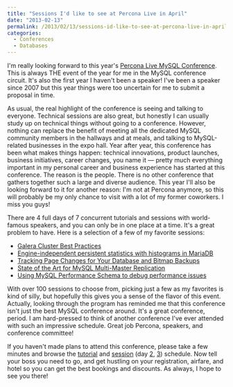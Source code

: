 ```yaml
---
title: "Sessions I'd like to see at Percona Live in April"
date: "2013-02-13"
permalink: /2013/02/13/sessions-id-like-to-see-at-percona-live-in-april/
categories:
  - Conferences
  - Databases
---
```

I'm really looking forward to this year's [Percona Live MySQL Conference][1]. This is always THE event of the year for me in the MySQL conference circuit. It's also the first year I haven't been a speaker! I've been a speaker since 2007 but this year things were too uncertain for me to submit a proposal in time.

As usual, the real highlight of the conference is seeing and talking to everyone. Technical sessions are also great, but honestly I can usually study up on technical things without going to a conference. However, nothing can replace the benefit of meeting all the dedicated MySQL community members in the hallways and at meals, and talking to MySQL-related businesses in the expo hall. Year after year, this conference has been what makes things happen: technical innovations, product launches, business initiatives, career changes, you name it &#8212; pretty much everything important in my personal career and business experience has started at this conference. The reason is the people. There is no other conference that gathers together such a large and diverse audience. This year I'll also be looking forward to it for another reason: I'm not at Percona anymore, so this will probably be my only chance to visit with a lot of my former coworkers. I miss you guys!

There are 4 full days of 7 concurrent tutorials and sessions with world-famous speakers, and you can only be in one place at a time. It's a great problem to have. Here is a selection of a few of my favorite sessions:

*   [Galera Cluster Best Practices ][2]
*   [Engine-independent persistent statistics with histograms in MariaDB][3]
*   [Tracking Page Changes for Your Database and Bitmap Backups][4]
*   [State of the Art for MySQL Multi-Master Replication][5]
*   [Using MySQL Performance Schema to debug performance issues][6]

With over 100 sessions to choose from, picking just a few as my favorites is kind of silly, but hopefully this gives you a sense of the flavor of this event. Actually, looking through the program has reminded me that this conference isn't just the best MySQL conference around. It's a great conference, period. I am hard-pressed to think of another conference I've ever attended with such an impressive schedule. Great job Percona, speakers, and conference committee!

If you haven't made plans to attend this conference, please take a few minutes and browse the [tutorial][7] and [session][8] (day [2][9], [3][10]) schedule. Now tell your boss you need to go, and get hustling on your registration, airfare, and hotel so you can get the best bookings and discounts. As always, I hope to see you there!

 [1]: http://www.percona.com/live/mysql-conference-2013/
 [2]: http://www.percona.com/live/mysql-conference-2013/sessions/galera-cluster-best-practices
 [3]: http://www.percona.com/live/mysql-conference-2013/sessions/engine-independent-persistent-statistics-histograms-mariadb
 [4]: http://www.percona.com/live/mysql-conference-2013/sessions/tracking-page-changes-your-database-and-bitmap-backups
 [5]: http://www.percona.com/live/mysql-conference-2013/sessions/state-art-mysql-multi-master-replication
 [6]: http://www.percona.com/live/mysql-conference-2013/sessions/using-mysql-performance-schema-debug-performance-issues
 [7]: http://www.percona.com/live/mysql-conference-2013/program/schedule/tutorials
 [8]: http://www.percona.com/live/mysql-conference-2013/program/schedule/sessions-day-1
 [9]: http://www.percona.com/live/mysql-conference-2013/program/schedule/sessions-day-2
 [10]: http://www.percona.com/live/mysql-conference-2013/program/schedule/sessions-day-3
